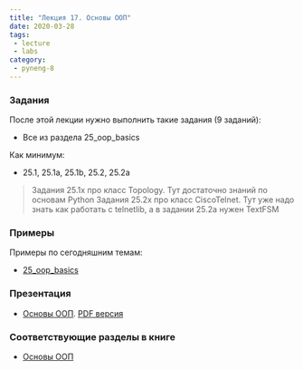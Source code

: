 ```yaml
---
title: "Лекция 17. Основы ООП"
date: 2020-03-28
tags:
 - lecture
 - labs
category:
 - pyneng-8
---
```


### Задания

После этой лекции нужно выполнить такие задания (9 заданий):

* Все из раздела 25_oop_basics

Как минимум:

* 25.1, 25.1a, 25.1b, 25.2, 25.2a


> Задания 25.1x про класс Topology. Тут достаточно знаний по основам Python
> Задания 25.2x про класс CiscoTelnet. Тут уже надо знать как работать с telnetlib, а в задании 25.2a нужен TextFSM

### Примеры

Примеры по сегодняшним темам:

* [25_oop_basics](https://github.com/pyneng/pyneng-online-jan-apr-2020/tree/master/examples/25_oop_basics)

### Презентация

* [Основы ООП](https://gitpitch.com/natenka/pyneng-slides/py3-oop-1-basics#/). [PDF версия](https://github.com/pyneng/pyneng-online-bonus/raw/master/presentations/01_oop_basics.pdf)

### Соответствующие разделы в книге

* [Основы ООП](https://pyneng.readthedocs.io/ru/latest/book/25_oop_basics/index.html)


